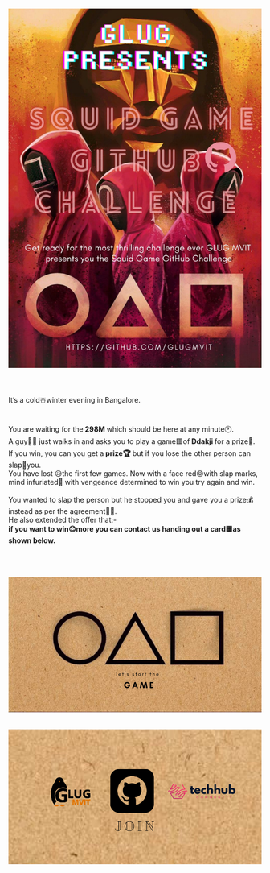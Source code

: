 <br/>![poster](https://github.com/shreyan55/assets/blob/main/WhatsApp%20Image%202022-01-22%20at%2014.02.04.jpeg)<br/>
<br/>
<br/>
<br/>
It’s a cold☃️winter evening in Bangalore.<br/>
<br/>
<br/>
You are waiting for the<b> 298M </b>which should be here at any minute🕐.<br/>
A guy👨‍💼 just walks in and asks you to play a game🟥of<b> Ddakji </b> for a prize🎁.<br/>
If you win, you can you get a<b> prize🏆</b> but if you lose the other person can slap👋you. <br/>
You have lost 😥the first few games. Now with a face red😡with slap marks, mind infuriated🤯 with vengeance determined to win you try again and win.<br/><br/>
You wanted to slap the person but he stopped you and gave you a prize💰instead as per the agreement🤝🏼.<br/>
He also extended the offer that:-<br/>
<b> if you want to win😊more you can contact us handing out a card🟨as shown below.</b><br/>
<br/>
<br/>
<br/>


![Challenge card1](https://github.com/shreyan55/assets/blob/main/1.png)
<br/>
<br/>

[![Registration](https://github.com/shreyan55/assets/blob/main/2.png)](https://forms.gle/CpaDHYTSViwzVuxc9)
